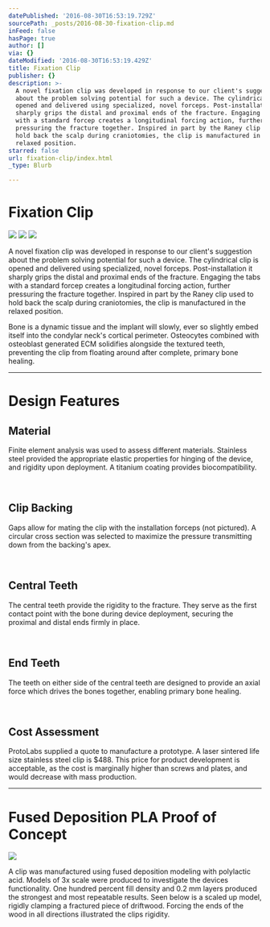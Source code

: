 ```yaml
---
datePublished: '2016-08-30T16:53:19.729Z'
sourcePath: _posts/2016-08-30-fixation-clip.md
inFeed: false
hasPage: true
author: []
via: {}
dateModified: '2016-08-30T16:53:19.429Z'
title: Fixation Clip
publisher: {}
description: >-
  A novel fixation clip was developed in response to our client's suggestion
  about the problem solving potential for such a device. The cylindrical clip is
  opened and delivered using specialized, novel forceps. Post-installation it
  sharply grips the distal and proximal ends of the fracture. Engaging the tabs
  with a standard forcep creates a longitudinal forcing action, further
  pressuring the fracture together. Inspired in part by the Raney clip used to
  hold back the scalp during craniotomies, the clip is manufactured in the
  relaxed position.
starred: false
url: fixation-clip/index.html
_type: Blurb

---
```

# Fixation Clip
![](https://the-grid-user-content.s3-us-west-2.amazonaws.com/58e1ac8f-60b9-4b47-9eb8-6331b1d73ea7.png)
![](https://the-grid-user-content.s3-us-west-2.amazonaws.com/073f5b11-6ba3-4b36-9dbb-d3a52cd6d43b.png)
![](https://the-grid-user-content.s3-us-west-2.amazonaws.com/2400d400-bb46-4456-983f-20d25c705dfc.png)

A novel fixation clip was developed in response to our client's suggestion about the problem solving potential for such a device. The cylindrical clip is opened and delivered using specialized, novel forceps. Post-installation it sharply grips the distal and proximal ends of the fracture. Engaging the tabs with a standard forcep creates a longitudinal forcing action, further pressuring the fracture together. Inspired in part by the Raney clip used to hold back the scalp during craniotomies, the clip is manufactured in the relaxed position.

Bone is a dynamic tissue and the implant will slowly, ever so slightly embed itself into the condylar neck's cortical perimeter. Osteocytes combined with osteoblast generated ECM solidifies alongside the textured teeth, preventing the clip from floating around after complete, primary bone healing.

----------------------------------

# Design Features

## Material

Finite element analysis was used to assess different materials. Stainless steel provided the appropriate elastic properties for hinging of the device, and rigidity upon deployment. A titanium coating provides biocompatibility.

​​

## Clip Backing

Gaps allow for mating the clip with the installation forceps (not pictured). A circular cross section was selected to maximize the pressure transmitting down from the backing's apex.

​

## Central Teeth

The central teeth provide the rigidity to the fracture. They serve as the first contact point with the bone during device deployment, securing the proximal and distal ends firmly in place.

​

## End Teeth

​The teeth on either side of the central teeth are designed to provide an axial force which drives the bones together, enabling primary bone healing.

​​

## Cost Assessment

ProtoLabs supplied a quote to manufacture a prototype. A laser sintered life size stainless steel clip is $488\. This price for product development is acceptable, as the cost is marginally higher than screws and plates, and would decrease with mass production.

----------------------------------------------

# Fused Deposition PLA Proof of Concept
![](https://the-grid-user-content.s3-us-west-2.amazonaws.com/44fbfaf8-c53d-460a-a2de-1ba95998b698.png)

A clip was manufactured using fused deposition modeling with polylactic acid. Models of 3x scale were produced to investigate the devices functionality. One hundred percent fill density and 0.2 mm layers produced the strongest and most repeatable results. Seen below is a scaled up model, rigidly clamping a fractured piece of driftwood. Forcing the ends of the wood in all directions illustrated the clips rigidity.​